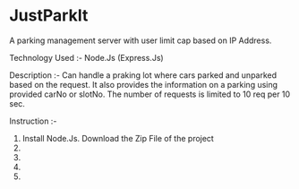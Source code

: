 # JustParkIt

A parking management server with user limit cap based on IP Address.

Technology Used :- Node.Js (Express.Js)

Description :- Can handle a praking lot where cars parked and unparked based on the request. It also provides the information on a parking using provided carNo or slotNo. The number of requests is limited to 10 req per 10 sec.

Instruction :-

1. Install Node.Js. Download the Zip File of the project 
2.
3.
4.
5.
